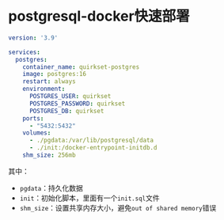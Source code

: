 # postgresql-docker快速部署

```yaml
version: '3.9'

services:
  postgres:
    container_name: quirkset-postgres
    image: postgres:16
    restart: always
    environment:
      POSTGRES_USER: quirkset
      POSTGRES_PASSWORD: quirkset
      POSTGRES_DB: quirkset
    ports:
      - "5432:5432"
    volumes:
      - ./pgdata:/var/lib/postgresql/data
      - ./init:/docker-entrypoint-initdb.d
    shm_size: 256mb
```

其中：
- `pgdata`：持久化数据
- `init`：初始化脚本，里面有一个`init.sql`文件
- `shm_size`：设置共享内存大小，避免`out of shared memory`错误
  